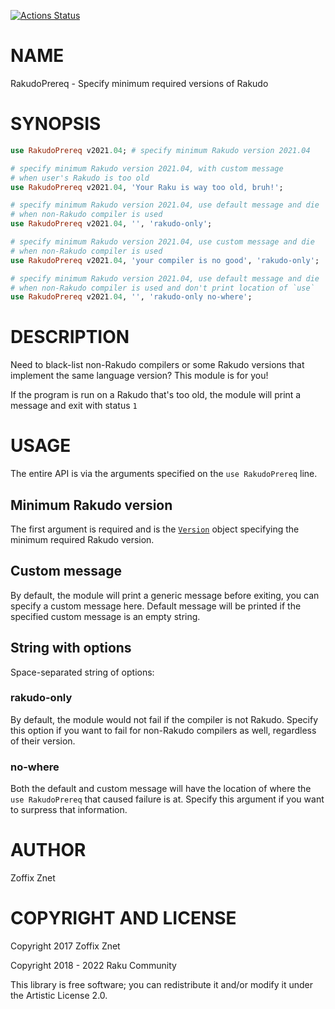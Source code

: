 [![Actions Status](https://github.com/raku-community-modules/RakudoPrereq/actions/workflows/test.yml/badge.svg)](https://github.com/raku-community-modules/RakudoPrereq/actions)

NAME
====

RakudoPrereq - Specify minimum required versions of Rakudo

SYNOPSIS
========

```raku
use RakudoPrereq v2021.04; # specify minimum Rakudo version 2021.04

# specify minimum Rakudo version 2021.04, with custom message
# when user's Rakudo is too old
use RakudoPrereq v2021.04, 'Your Raku is way too old, bruh!';

# specify minimum Rakudo version 2021.04, use default message and die
# when non-Rakudo compiler is used
use RakudoPrereq v2021.04, '', 'rakudo-only';

# specify minimum Rakudo version 2021.04, use custom message and die
# when non-Rakudo compiler is used
use RakudoPrereq v2021.04, 'your compiler is no good', 'rakudo-only';

# specify minimum Rakudo version 2021.04, use default message and die
# when non-Rakudo compiler is used and don't print location of `use`
use RakudoPrereq v2021.04, '', 'rakudo-only no-where';
```

DESCRIPTION
===========

Need to black-list non-Rakudo compilers or some Rakudo versions that implement the same language version? This module is for you!

If the program is run on a Rakudo that's too old, the module will print a message and exit with status `1`

USAGE
=====

The entire API is via the arguments specified on the `use RakudoPrereq` line.

Minimum Rakudo version
----------------------

The first argument is required and is the [`Version`](https://docs.raku.org/type/Version) object specifying the minimum required Rakudo version.

Custom message
--------------

By default, the module will print a generic message before exiting, you can specify a custom message here. Default message will be printed if the specified custom message is an empty string.

String with options
-------------------

Space-separated string of options:

### rakudo-only

By default, the module would not fail if the compiler is not Rakudo. Specify this option if you want to fail for non-Rakudo compilers as well, regardless of their version.

### no-where

Both the default and custom message will have the location of where the `use RakudoPrereq` that caused failure is at. Specify this argument if you want to surpress that information.

AUTHOR
======

Zoffix Znet

COPYRIGHT AND LICENSE
=====================

Copyright 2017 Zoffix Znet

Copyright 2018 - 2022 Raku Community

This library is free software; you can redistribute it and/or modify it under the Artistic License 2.0.

